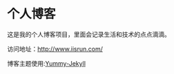 # 个人博客

这是我的个人博客项目，里面会记录生活和技术的点点滴滴。


访问地址：http://www.iisrun.com/


博客主题使用:[Yummy-Jekyll](https://github.com/DONGChuan/Yummy-Jekyll)




